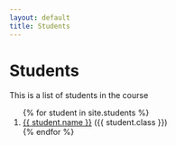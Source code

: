```yaml
---
layout: default
title: Students
---
```


<div class="studentkonter">

<h1>Students</h1>
<p>This is a list of students in the course</p>
<ol>
  {% for student in site.students %}
    <li>
        <a href="{{ student.url }}">{{ student.name }}</a> ({{ student.class }})
    </li>
  {% endfor %}
</ol>
